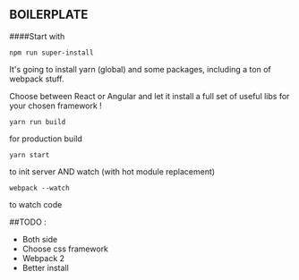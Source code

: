 ## BOILERPLATE

####Start with
```
npm run super-install
```

It's going to install yarn (global) and some packages, including a ton of webpack stuff.

Choose between React or Angular and let it install a full set of useful libs for your chosen framework !

```
yarn run build
```
for production build

```
yarn start
```
to init server AND watch (with hot module replacement)

```
webpack --watch
```
to watch code

##TODO :
- Both side
- Choose css framework
- Webpack 2
- Better install
